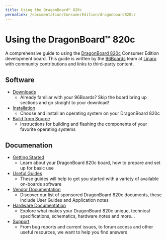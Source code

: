 ```yaml
---
title: Using the DragonBoard™ 820c
permalink: /documentation/ConsumerEdition/dragonboard820c/
---
```


# Using the DragonBoard™ 820c

A comprehensive guide to using the [DragonBoard 820c](https://www.96boards.org/products/dragonboard820c/) Consumer Edition development board. This guide is written by the [96Boards](https://www.96boards.org) team at [Linaro](http://www.linaro.org) with community contributions and links to third-party content.

## Software

- [Downloads](downloads/README.md)
   - Already familiar with your 96Boards? Skip the board bring up sections and go straight to your download!
- [Installation](installation/README.md)
   - Choose and install an operating system on your DragonBoard 820c
- [Build from Source](build/README.md)
   - Instructions for building and flashing the components of your favorite operating systems

## Documenation

- [Getting Started](getting-started/README.md)
   - Learn about your DragonBoard 820c board, how to prepare and set up for basic use
- [Useful Guides](guides/README.md)
   - These guides will help to get you started with a variety of available on-boards software
- [Vendor Documentation](vendor-docs/README.md)
   - Discover our list of sponsored DragonBoard 820c documents, these include User Guides and Application notes
- [Hardware Documentation](HardwareDocs/README.md)
   - Explore what makes your DragonBoard 820c unique, technical specifications, schematics, hardware notes and more...
- [Support](Support/README.md)
   - From bug reports and current issues, to forum access and other useful resources, we want to help you find answers
